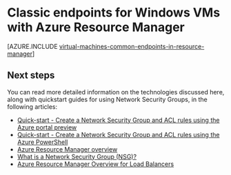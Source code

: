 <properties
    pageTitle="Understand endpoints for Windows VMs in Azure | Azure"
    description="Learn how endpoints from the Classic deployment model are now implemented in Resource Manager using Network Security Groups and ACL rules"
    services="virtual-machines-windows"
    documentationcenter=""
    author="iainfoulds"
    manager="timlt"
    editor="" />
<tags
    ms.assetid="5420a5e6-72a2-4c46-a786-2a2b21bcead4"
    ms.service="virtual-machines-windows"
    ms.devlang="na"
    ms.topic="article"
    ms.tgt_pltfrm="vm-windows"
    ms.workload="infrastructure-services"
    ms.date="02/09/2017"
    wacn.date=""
    ms.author="iainfou" />

# Classic endpoints for Windows VMs with Azure Resource Manager
[AZURE.INCLUDE [virtual-machines-common-endpoints-in-resource-manager](../../includes/virtual-machines-common-endpoints-in-resource-manager.md)]

## Next steps
You can read more detailed information on the technologies discussed here, along with quickstart guides for using Network Security Groups, in the following articles:

* [Quick-start - Create a Network Security Group and ACL rules using the Azure portal preview](/documentation/articles/virtual-machines-windows-nsg-quickstart-portal/)  
* [Quick-start - Create a Network Security Group and ACL rules using the Azure PowerShell](/documentation/articles/virtual-machines-windows-nsg-quickstart-powershell/)  
* [Azure Resource Manager overview](/documentation/articles/resource-group-overview/)  
* [What is a Network Security Group (NSG)?](/documentation/articles/virtual-networks-nsg/)  
* [Azure Resource Manager Overview for Load Balancers](/documentation/articles/load-balancer-arm/)